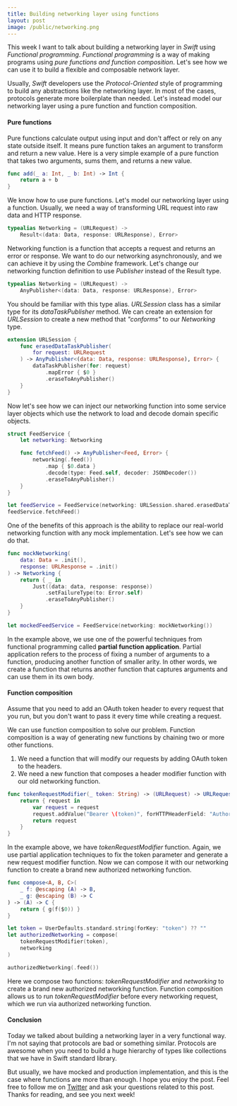 ```yaml
---
title: Building networking layer using functions
layout: post
image: /public/networking.png
---
```


This week I want to talk about building a networking layer in *Swift* using *Functional programming*. *Functional programming* is a way of making programs using *pure functions and function composition*. Let's see how we can use it to build a flexible and composable network layer.

Usually, *Swift* developers use the *Protocol-Oriented* style of programming to build any abstractions like the networking layer. In most of the cases, protocols generate more boilerplate than needed. Let's instead model our networking layer using a pure function and function composition. 

#### Pure functions
Pure functions calculate output using input and don't affect or rely on any state outside itself. It means pure function takes an argument to transform and return a new value. Here is a very simple example of a pure function that takes two arguments, sums them, and returns a new value.

```swift
func add(_ a: Int, _ b: Int) -> Int {
    return a + b
}
```

We know how to use pure functions. Let's model our networking layer using a function. Usually, we need a way of transforming URL request into raw data and HTTP response.

```swift
typealias Networking = (URLRequest) ->
    Result<(data: Data, response: URLResponse), Error>
```

Networking function is a function that accepts a request and returns an error or response. We want to do our networking asynchronously, and we can achieve it by using the *Combine* framework. Let's change our networking function definition to use *Publisher* instead of the Result type. 

```swift
typealias Networking = (URLRequest) ->
    AnyPublisher<(data: Data, response: URLResponse), Error>
```

You should be familiar with this type alias. *URLSession* class has a similar type for its *dataTaskPublisher* method. We can create an extension for *URLSession* to create a new method that *"conforms"* to our *Networking* type.

```swift
extension URLSession {
    func erasedDataTaskPublisher(
        for request: URLRequest
    ) -> AnyPublisher<(data: Data, response: URLResponse), Error> {
        dataTaskPublisher(for: request)
            .mapError { $0 }
            .eraseToAnyPublisher()
    }
}
```

Now let's see how we can inject our networking function into some service layer objects which use the network to load and decode domain specific objects.

```swift
struct FeedService {
    let networking: Networking

    func fetchFeed() -> AnyPublisher<Feed, Error> {
        networking(.feed())
            .map { $0.data }
            .decode(type: Feed.self, decoder: JSONDecoder())
            .eraseToAnyPublisher()
    }
}

let feedService = FeedService(networking: URLSession.shared.erasedDataTaskPublisher)
feedService.fetchFeed()
```

One of the benefits of this approach is the ability to replace our real-world networking function with any mock implementation. Let's see how we can do that.

```swift
func mockNetworking(
    data: Data = .init(),
    response: URLResponse = .init()
) -> Networking {
    return { _ in
        Just((data: data, response: response))
            .setFailureType(to: Error.self)
            .eraseToAnyPublisher()
    }
}

let mockedFeedService = FeedService(networking: mockNetworking())
```

In the example above, we use one of the powerful techniques from functional programming called **partial function application**. Partial application refers to the process of fixing a number of arguments to a function, producing another function of smaller arity. In other words, we create a function that returns another function that captures arguments and can use them in its own body.

#### Function composition
Assume that you need to add an OAuth token header to every request that you run, but you don't want to pass it every time while creating a request. 

We can use function composition to solve our problem. Function composition is a way of generating new functions by chaining two or more other functions.

1. We need a function that will modify our requests by adding OAuth token to the headers.
2. We need a new function that composes a header modifier function with our old networking function.

```swift
func tokenRequestModifier(_ token: String) -> (URLRequest) -> URLRequest {
    return { request in
        var request = request
        request.addValue("Bearer \(token)", forHTTPHeaderField: "Authorization")
        return request
    }
}
```

In the example above, we have *tokenRequestModifier* function. Again, we use partial application techniques to fix the token parameter and generate a new request modifier function. Now we can compose it with our networking function to create a brand new authorized networking function.

```swift
func compose<A, B, C>(
    _ f: @escaping (A) -> B,
    _ g: @escaping (B) -> C
) -> (A) -> C {
    return { g(f($0)) }
}

let token = UserDefaults.standard.string(forKey: "token") ?? ""
let authorizedNetworking = compose(
    tokenRequestModifier(token),
    networking
)

authorizedNetworking(.feed())
```

Here we compose two functions: *tokenRequestModifier* and *networking* to create a brand new authorized networking function. Function composition allows us to run *tokenRequestModifier* before every networking request, which we run via authorized networking function.

#### Conclusion
Today we talked about building a networking layer in a very functional way. I'm not saying that protocols are bad or something similar. Protocols are awesome when you need to build a huge hierarchy of types like collections that we have in Swift standard library. 

But usually, we have mocked and production implementation, and this is the case where functions are more than enough. I hope you enjoy the post. Feel free to follow me on [Twitter](https://twitter.com/mecid) and ask your questions related to this post. Thanks for reading, and see you next week!